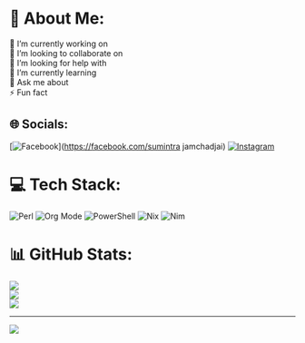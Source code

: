 # 💫 About Me:
🔭 I’m currently working on<br>👯 I’m looking to collaborate on<br>🤝 I’m looking for help with<br>🌱 I’m currently learning<br>💬 Ask me about<br>⚡ Fun fact


## 🌐 Socials:
[![Facebook](https://img.shields.io/badge/Facebook-%231877F2.svg?logo=Facebook&logoColor=white)](https://facebook.com/sumintra jamchadjai) [![Instagram](https://img.shields.io/badge/Instagram-%23E4405F.svg?logo=Instagram&logoColor=white)](https://instagram.com/sumintra_noey) 

# 💻 Tech Stack:
![Perl](https://img.shields.io/badge/perl-%2339457E.svg?style=for-the-badge&logo=perl&logoColor=white) ![Org Mode](https://img.shields.io/badge/orgmode-%2377AA99.svg?style=for-the-badge&logo=org&logoColor=white) ![PowerShell](https://img.shields.io/badge/PowerShell-%235391FE.svg?style=for-the-badge&logo=powershell&logoColor=white) ![Nix](https://img.shields.io/badge/NIX-5277C3.svg?style=for-the-badge&logo=NixOS&logoColor=white) ![Nim](https://img.shields.io/badge/nim-%23FFE953.svg?style=for-the-badge&logo=nim&logoColor=white)
# 📊 GitHub Stats:
![](https://github-readme-stats.vercel.app/api?username=sumintra123&theme=default&hide_border=true&include_all_commits=false&count_private=false)<br/>
![](https://github-readme-streak-stats.herokuapp.com/?user=sumintra123&theme=default&hide_border=true)<br/>
![](https://github-readme-stats.vercel.app/api/top-langs/?username=sumintra123&theme=default&hide_border=true&include_all_commits=false&count_private=false&layout=compact)

---
[![](https://visitcount.itsvg.in/api?id=sumintra123&icon=0&color=0)](https://visitcount.itsvg.in)

<!-- Proudly created with GPRM ( https://gprm.itsvg.in ) -->
